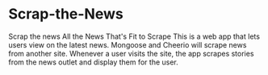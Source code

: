 # Scrap-the-News

Scrap the news
All the News That's Fit to Scrape
This is a web app that lets users view on the latest news. Mongoose and Cheerio will scrape news from another site.
Whenever a user visits the site, the app scrapes stories from the news outlet and display them for the user.
